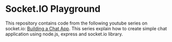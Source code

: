 # Socket.IO Playground

This repository contains code from the following youtube series on socket.io: [Building a Chat App](https://www.youtube.com/playlist?list=PL0Zuz27SZ-6NOkbTDxKi7grs_oxJhLu07). This series explain how to create simple chat application using node.js, express and socket.io library.